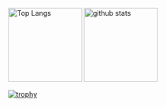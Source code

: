 <p align="left"> 
  <img alt="Top Langs" height="150px" src="https://github-readme-stats.vercel.app/api/top-langs/?username=daikidaiku&layout=compact&show_icons=true&theme=onedark" />
  <img alt="github stats" height="150px" src="https://github-readme-stats.vercel.app/api?username=daikidaiku&theme=onedark&show_icons=ture" />
</p>

[![trophy](https://github-profile-trophy.vercel.app/?username=daikidaiku&theme=onedark&column=7
)](https://github.com/ryo-ma/github-profile-trophy)
